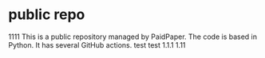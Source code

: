 # public repo
1111
This is a public repository managed by PaidPaper. The code is based in Python. It has several GitHub actions.
test
test 1.1.1
1.11
